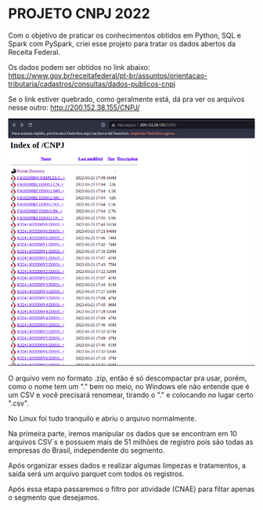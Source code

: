 # PROJETO CNPJ 2022

Com o objetivo de praticar os conhecimentos obtidos em Python, SQL e Spark com PySpark, criei esse projeto para tratar os dados abertos da Receita Federal.

Os dados podem ser obtidos no link abaixo:
https://www.gov.br/receitafederal/pt-br/assuntos/orientacao-tributaria/cadastros/consultas/dados-publicos-cnpj

Se o link estiver quebrado, como geralmente está, dá pra ver os arquivos nesse outro: http://200.152.38.155/CNPJ/

![imagem do site da RFB](https://github.com/gittil/projeto-cnpj-2022/blob/main/imagens/tela-site-rfb.png)


O arquivo vem no formato .zip, então é só descompactar pra usar, porém, como o nome tem um "." bem no meio, no Windows ele não entende que é um CSV e você precisará renomear, tirando o "." e colocando no lugar certo ".csv".

No Linux foi tudo tranquilo e abriu o arquivo normalmente.

Na primeira parte, iremos manipular os dados que se encontram em 10 arquivos CSV´s e possuem mais de 51 milhões de registro pois são todas as empresas do Brasil, independente do segmento.

Após organizar esses dados e realizar algumas limpezas e tratamentos, a saída será um arquivo parquet com todos os registros.

Após essa etapa passaremos o filtro por atividade (CNAE) para filtar apenas o segmento que desejamos.
 